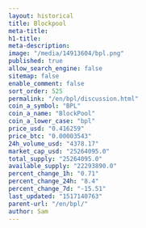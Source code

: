 ```yaml
---
layout: historical
title: Blockpool
meta-title: 
h1-title: 
meta-description: 
image: "/media/14913604/bpl.png"
published: true
allow_search_engine: false
sitemap: false
enable_comment: false
sort_order: 525
permalink: "/en/bpl/discussion.html"
coin_a_symbol: "BPL"
coin_a_name: "BlockPool"
coin_a_lower_case: "bpl"
price_usd: "0.416259"
price_btc: "0.00003543"
24h_volume_usd: "4378.17"
market_cap_usd: "25264095.0"
total_supply: "25264095.0"
available_supply: "22293890.0"
percent_change_1h: "0.71"
percent_change_24h: "8.4"
percent_change_7d: "-15.51"
last_updated: "1517140763"
parent-url: "/en/bpl/"
author: Sam
---
```


